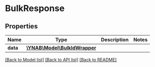 # BulkResponse

## Properties
Name | Type | Description | Notes
------------ | ------------- | ------------- | -------------
**data** | [**\YNAB\Model\BulkIdWrapper**](BulkIdWrapper.md) |  | 

[[Back to Model list]](../README.md#documentation-for-models) [[Back to API list]](../README.md#documentation-for-api-endpoints) [[Back to README]](../README.md)


